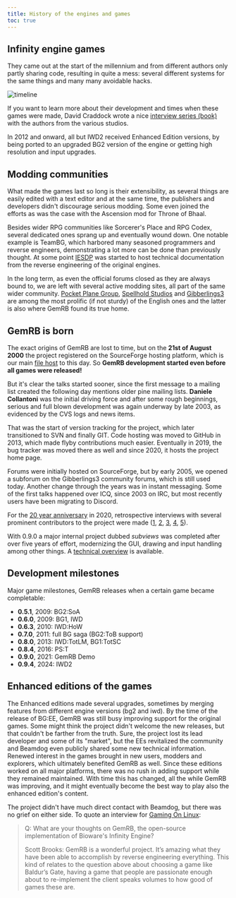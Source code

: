 ```yaml
---
title: History of the engines and games
toc: true
---
```


## Infinity engine games

They came out at the start of the millennium and from different authors only
partly sharing code, resulting in quite a mess: several different systems for
the same things and many many avoidable hacks.

![timeline](/assets/img/ie_chronology.png)

If you want to learn more about their development and times when these games
were made, David Craddock wrote a nice [interview series
(book)](https://www.shacknews.com/article/103473/beneath-a-starless-sky-pillars-of-eternity-and-the-infinity-engine-era-of-rpgs?page=1)
with the authors from the various studios.

In 2012 and onward, all but IWD2 received Enhanced Edition versions, by being
ported to an upgraded BG2 version of the engine or getting high resolution and
input upgrades.


## Modding communities

What made the games last so long is their extensibility, as several things are
easily edited with a text editor and at the same time, the publishers and
developers didn't discourage serious modding. Some even joined the efforts as
was the case with the Ascension mod for Throne of Bhaal.

Besides wider RPG communities like Sorcerer's Place and RPG Codex, several
dedicated ones sprang up and eventually wound down. One notable example is
TeamBG, which harbored many seasoned programmers and reverse engineers,
demonstrating a lot more can be done than previously thought. At some point
[IESDP](https://gibberlings3.github.io/iesdp/) was started to host technical
documentation from the reverse engineering of the original engines.

In the long term, as even the official forums closed as they are always bound
to, we are left with several active modding sites, all part of the same wider
community. [Pocket Plane Group](http://pocketplane.net/),
[Spellhold Studios](http://www.shsforums.net) and
[Gibberlings3](https://www.gibberlings3.net/) are among the most prolific
(if not sturdy) of the English ones and the latter is also where GemRB found
its true home.


## GemRB is born

The exact origins of GemRB are lost to time, but on the **21st of August
2000** the project registered on the SourceForge hosting platform, which
is our main [file host](https://sourceforge.net/p/gemrb) to this day. So
**GemRB development started even before all games were released!**

But it's clear the talks started sooner, since the first message to a
mailing list created the following day mentions older pine mailing
lists. **Daniele Collantoni** was the initial driving force and after
some rough beginnings, serious and full blown development was again
underway by late 2003, as evidenced by the CVS logs and news items.

That was the start of version tracking for the project, which later
transitioned to SVN and finally GIT. Code hosting was moved to GitHub in
2013, which made flyby contributions much easier. Eventually in 2019, the
bug tracker was moved there as well and since 2020, it hosts the project
home page.

Forums were initially hosted on SourceForge, but by early 2005, we opened
a subforum on the Gibberlings3 community forums, which is still used today.
Another change through the years was in instant messaging. Some of the first
talks happened over ICQ, since 2003 on IRC, but most recently users have
been migrating to Discord.

For the [20 year anniversary](/2020/08/24/the-gemrb-project-celebrates-20-year-anniversary-with-a-new-release.html)
in 2020, retrospective interviews with several prominent contributors to
the project were made
([1](/2020/08/25/interview-with-project-founder-daniele-collantoni.html), 
[2](/2020/08/26/interview-with-jarda-benkovsky.html), 
[3](/2020/08/27/a-look-into-the-next-big-thing-for-gemrb-with-brad-allred.html), 
[4](/2020/08/28/interview-with-laszlo-toth.html), 
[5](/2020/08/29/interview-with-jaka-kranjc.html)).

With 0.9.0 a major internal project dubbed *subviews* was completed after
over five years of effort, modernizing the GUI, drawing and input handling
among other things. A [technical overview](https://github.com/gemrb/gemrb/wiki/Subviews---Origins-and-Summary-of-Changes)
is available.

## Development milestones

Major game milestones, GemRB releases when a certain game became completable:
- **0.5.1**, 2009: BG2:SoA
- **0.6.0**, 2009: BG1, IWD
- **0.6.3**, 2010: IWD:HoW
- **0.7.0**, 2011: full BG saga (BG2:ToB support)
- **0.8.0**, 2013: IWD:TotLM, BG1:TotSC
- **0.8.4**, 2016: PS:T
- **0.9.0**, 2021: GemRB Demo
- **0.9.4**, 2024: IWD2

## Enhanced editions of the games

The Enhanced editions made several upgrades, sometimes by merging features from different engine versions (bg2 and iwd).
By the time of the release of BG:EE, GemRB was still busy improving support for the original games. Some might think
the project didn't welcome the new releases, but that couldn't be farther from the truth. Sure, the project lost its
lead developer and some of its "market", but the EEs revitalized the community and Beamdog even publicly shared some
new technical information. Renewed interest in the games brought in new users, modders and explorers, which ultimately
benefited GemRB as well. Since these editions worked on all major platforms, there was no rush in adding support while
they remained maintained. With time this has changed, all the while GemRB was improving, and it might eventually become
the best way to play also the enhanced edition's content.

The project didn't have much direct contact with Beamdog, but there was no grief on either side. To quote an interview
for [Gaming On Linux](https://www.gamingonlinux.com/2017/04/an-interview-with-beamdog-about-linux-gaming-they-say-its-worth-it/):
> Q: What are your thoughts on GemRB, the open-source implementation of Bioware's Infinity Engine?
>
> Scott Brooks: GemRB is a wonderful project. It’s amazing what they have been able to accomplish by reverse engineering everything. This kind of relates to the question above about choosing a game like Baldur’s Gate, having a game that people are passionate enough about to re-implement the client speaks volumes to how good of games these are.
